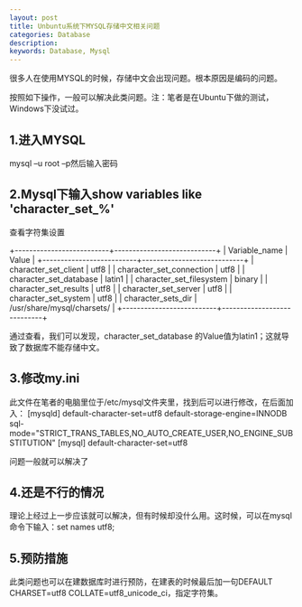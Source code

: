 ```yaml
---
layout: post
title: Unbuntu系统下MYSQL存储中文相关问题 
categories: Database
description: 
keywords: Database, Mysql
---
```


很多人在使用MYSQL的时候，存储中文会出现问题。根本原因是编码的问题。

按照如下操作，一般可以解决此类问题。注：笔者是在Ubuntu下做的测试，Windows下没试过。

## 1.进入MYSQL

mysql –u root –p然后输入密码


## 2.Mysql下输入show variables like 'character_set_%'

查看字符集设置

+--------------------------+----------------------------+
| Variable_name                 | Value                               |
+--------------------------+----------------------------+
| character_set_client         | utf8                                  |
| character_set_connection  | utf8                                 |
| character_set_database    | latin1                                |
| character_set_filesystem   | binary                               |
| character_set_results       | utf8                                  |
| character_set_server        | utf8                                  |
| character_set_system       | utf8                                 |
| character_sets_dir            | /usr/share/mysql/charsets/ |
+--------------------------+----------------------------+


通过查看，我们可以发现，character_set_database 的Value值为latin1；这就导致了数据库不能存储中文。


## 3.修改my.ini

此文件在笔者的电脑里位于/etc/mysql文件夹里，找到后可以进行修改，在后面加入：
[mysqld]
default-character-set=utf8
default-storage-engine=INNODB
sql-mode="STRICT_TRANS_TABLES,NO_AUTO_CREATE_USER,NO_ENGINE_SUBSTITUTION"
[mysql]
default-character-set=utf8

问题一般就可以解决了

## 4.还是不行的情况

理论上经过上一步应该就可以解决，但有时候却没什么用。这时候，可以在mysql命令下输入：set names utf8;

## 5.预防措施

此类问题也可以在建数据库时进行预防，在建表的时候最后加一句DEFAULT CHARSET=utf8 COLLATE=utf8_unicode_ci，指定字符集。

